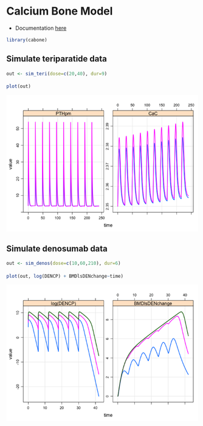 Calcium Bone Model
==================

-   Documentation [here](vignettes/modeldoc.Rmd)

``` r
library(cabone)
```

Simulate teriparatide data
--------------------------

``` r
out <- sim_teri(dose=c(20,40), dur=9)

plot(out)
```

![](inst/img/README-unnamed-chunk-3-1.png)

Simulate denosumab data
-----------------------

``` r
out <- sim_denos(dose=c(10,60,210), dur=6)

plot(out, log(DENCP) + BMDlsDENchange~time)
```

![](inst/img/README-unnamed-chunk-4-1.png)
